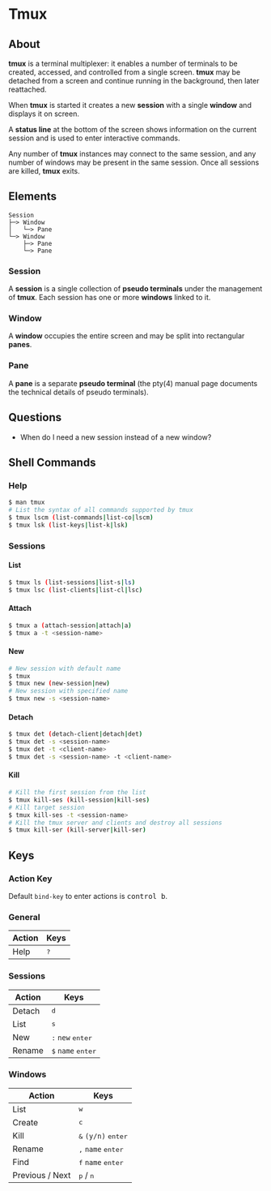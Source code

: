 # Tmux

## About
**tmux** is a terminal multiplexer: it enables a number of terminals to be created, accessed, and controlled from a single screen. **tmux** may be detached from a screen and continue running in the background, then later reattached.

When **tmux** is started it creates a new **session** with a single **window** and displays it on screen.

A **status line** at the bottom of the screen shows information on the current session and is used to enter interactive commands.

Any number of **tmux** instances may connect to the same session, and any number of windows may be present in the same session. Once all sessions are killed, **tmux** exits.

## Elements

```
Session  
├─> Window  
│   └─> Pane  
└─> Window  
    ├─> Pane  
    └─> Pane
```

### Session
A **session** is a single collection of **pseudo terminals** under the management of **tmux**. Each session has one or more **windows** linked to it.

### Window
A **window** occupies the entire screen and may be split into rectangular **panes**.

### Pane
A **pane** is a separate **pseudo terminal** (the pty(4) manual page documents the technical details of pseudo terminals).

## Questions

- When do I need a new session instead of a new window?

## Shell Commands

### Help

```bash
$ man tmux
# List the syntax of all commands supported by tmux
$ tmux lscm (list-commands|list-co|lscm)
$ tmux lsk (list-keys|list-k|lsk)
```

### Sessions

#### List

```bash
$ tmux ls (list-sessions|list-s|ls)
$ tmux lsc (list-clients|list-cl|lsc)
```

#### Attach

```sh
$ tmux a (attach-session|attach|a)
$ tmux a -t <session-name>
```

#### New

```bash
# New session with default name
$ tmux
$ tmux new (new-session|new)
# New session with specified name
$ tmux new -s <session-name>
```

#### Detach

```bash
$ tmux det (detach-client|detach|det)
$ tmux det -s <session-name>
$ tmux det -t <client-name>
$ tmux det -s <session-name> -t <client-name>
```

#### Kill

```bash
# Kill the first session from the list
$ tmux kill-ses (kill-session|kill-ses)
# Kill target session
$ tmux kill-ses -t <session-name>
# Kill the tmux server and clients and destroy all sessions
$ tmux kill-ser (kill-server|kill-ser)
```

## Keys

### Action Key

Default `bind-key` to enter actions is <kbd>control b</kbd>.

### General

Action | Keys
--- | ---
Help | <kbd>?</kbd>

### Sessions

Action | Keys
--- | ---
Detach | <kbd>d</kbd>
List | <kbd>s</kbd>
New | <kbd>:</kbd> `new` <kbd>enter</kbd>
Rename | <kbd>$</kbd> `name` <kbd>enter</kbd>

### Windows

Action | Keys
--- | ---
List | <kbd>w</kbd>
Create | <kbd>c</kbd>
Kill | <kbd>&</kbd> `(y/n)` <kbd>enter</kbd>
Rename | <kbd>,</kbd> `name` <kbd>enter</kbd>
Find | <kbd>f</kbd> `name` <kbd>enter</kbd>
Previous / Next | <kbd>p</kbd> / <kbd>n</kbd>
